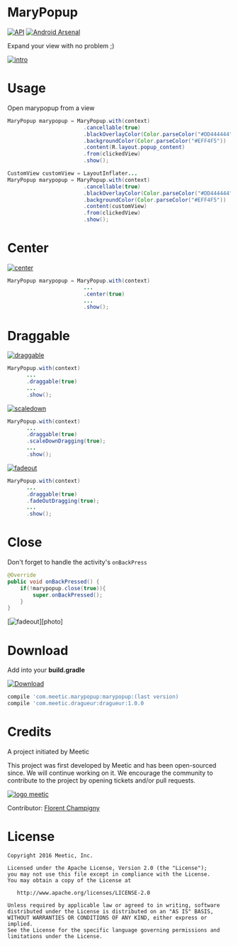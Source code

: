 MaryPopup
=======

[![API](https://img.shields.io/badge/API-10%2B-green.svg)][bintray]
[![Android Arsenal](https://img.shields.io/badge/---------brightgreen.svg?style=flat)][androidarsenal]

Expand your view with no problem ;) 

[![intro](media/marypopup.gif)][repo]

# Usage

Open marypopup from a view

```java
MaryPopup marypopup = MaryPopup.with(context)
                        .cancellable(true)
                        .blackOverlayColor(Color.parseColor("#DD444444"))
                        .backgroundColor(Color.parseColor("#EFF4F5"))
                        .content(R.layout.popup_content)
                        .from(clickedView)
                        .show();
```

```java
CustomView customView = LayoutInflater...
MaryPopup marypopup = MaryPopup.with(context)
                        .cancellable(true)
                        .blackOverlayColor(Color.parseColor("#DD444444"))
                        .backgroundColor(Color.parseColor("#EFF4F5"))
                        .content(customView)
                        .from(clickedView)
                        .show();
```

# Center

[![center](media/center.gif)][repo]

```java
MaryPopup marypopup = MaryPopup.with(context)
                        ...
                        .center(true)
                        ...
                        .show();
```

# Draggable

[![draggable](media/draggable.gif)][repo]

```java
MaryPopup.with(context)
      ...
      .draggable(true)
      ...
      .show();
```

[![scaledown](media/scaledown.gif)][repo]

```java
MaryPopup.with(context)
      ...
      .draggable(true)
      .scaleDownDragging(true);
      ...
      .show();
```

[![fadeout](media/fadeout.gif)][repo]

```java
MaryPopup.with(context)
      ...
      .draggable(true)
      .fadeOutDragging(true);
      ...
      .show();
```

# Close

Don't forget to handle the activity's `onBackPress`

```java
@Override
public void onBackPressed() {
    if(!marypopup.close(true)){
        super.onBackPressed();
    }
}
```

[![fadeout](media/photo.gif)][photo]

# Download

Add into your **build.gradle**

[![Download](https://api.bintray.com/packages/-------/images/download.svg)](https://bintray.com/-------/_latestVersion)

```groovy
compile 'com.meetic.marypopup:marypopup:(last version)
compile 'com.meetic.dragueur:dragueur:1.0.0
```

# Credits

A project initiated by Meetic

This project was first developed by Meetic and has been open-sourced since. We will continue working on it.
We encourage the community to contribute to the project by opening tickets and/or pull requests.

[![logo meetic](media/meetic.jpg)][meetic]

Contributor: [Florent Champigny][florent]  

# License

    Copyright 2016 Meetic, Inc.

    Licensed under the Apache License, Version 2.0 (the "License");
    you may not use this file except in compliance with the License.
    You may obtain a copy of the License at

       http://www.apache.org/licenses/LICENSE-2.0

    Unless required by applicable law or agreed to in writing, software
    distributed under the License is distributed on an "AS IS" BASIS,
    WITHOUT WARRANTIES OR CONDITIONS OF ANY KIND, either express or implied.
    See the License for the specific language governing permissions and
    limitations under the License.

[repo]: https://github.com/Meetic/MaryPopup
[bintray]: https://bintray.com/-------/_latestVersion
[androidarsenal]: http://android-arsenal.com/details/--------
[meetic]: http://www.meetic.fr/
[dragueur]: https://github.com/-----
[florent]: https://github.com/florent37